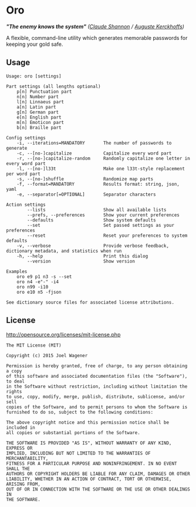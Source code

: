 # Oro

_**"The enemy knows the system"** ([Claude Shannon](http://en.wikipedia.org/wiki/Claude_Shannon) / [Auguste Kerckhoffs](http://en.wikipedia.org/wiki/Auguste_Kerckhoffs))_

A flexible, command-line utility which generates memorable passwords for keeping your gold safe.

## Usage

    Usage: oro [settings]

    Part settings (all lengths optional)
        p[n] Punctuation part
        n[n] Number part
        l[n] Linnaeus part
        a[n] Latin part
        g[n] German part
        e[n] English part
        m[n] Emoticon part
        b[n] Braille part

    Config settings
        -i, --iterations=MANDATORY       The number of passwords to generate
        -c, --[no-]capitalize            Capitalize every word part
        -r, --[no-]capitalize-random     Randomly capitalize one letter in every word part
        -l, --[no-]l33t                  Make one l33t-style replacement per word part
        -s, --[no-]shuffle               Randomize map parts
        -f, --format=MANDATORY           Results format: string, json, yaml
        -e, --separator[=OPTIONAL]       Separator characters

    Action settings
            --lists                      Show all available lists
            --prefs, --preferences       Show your current preferences
            --defaults                   Show system defaults
            --set                        Set passed settings as your preferences
            --reset                      Reset your preferences to system defaults
        -v, --verbose                    Provide verbose feedback, dictionary metadata, and statistics when run
        -h, --help                       Print this dialog
            --version                    Show version

    Examples
        oro e9 p1 n3 -s --set
        oro n4 -e"-" -i4
        oro n99 -i10
        oro e10 n5 -fjson

    See dictionary source files for associated license attributions.

## License

http://opensource.org/licenses/mit-license.php

    The MIT License (MIT)

    Copyright (c) 2015 Joel Wagener

    Permission is hereby granted, free of charge, to any person obtaining a copy
    of this software and associated documentation files (the "Software"), to deal
    in the Software without restriction, including without limitation the rights
    to use, copy, modify, merge, publish, distribute, sublicense, and/or sell
    copies of the Software, and to permit persons to whom the Software is
    furnished to do so, subject to the following conditions:

    The above copyright notice and this permission notice shall be included in
    all copies or substantial portions of the Software.

    THE SOFTWARE IS PROVIDED "AS IS", WITHOUT WARRANTY OF ANY KIND, EXPRESS OR
    IMPLIED, INCLUDING BUT NOT LIMITED TO THE WARRANTIES OF MERCHANTABILITY,
    FITNESS FOR A PARTICULAR PURPOSE AND NONINFRINGEMENT. IN NO EVENT SHALL THE
    AUTHORS OR COPYRIGHT HOLDERS BE LIABLE FOR ANY CLAIM, DAMAGES OR OTHER
    LIABILITY, WHETHER IN AN ACTION OF CONTRACT, TORT OR OTHERWISE, ARISING FROM,
    OUT OF OR IN CONNECTION WITH THE SOFTWARE OR THE USE OR OTHER DEALINGS IN
    THE SOFTWARE.
